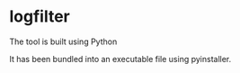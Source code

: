 # logfilter

The tool is built using Python

It has been bundled into an executable file using pyinstaller. 
